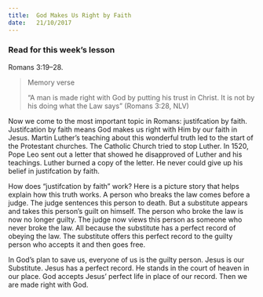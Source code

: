 ```yaml
---
title:  God Makes Us Right by Faith
date:   21/10/2017
---
```


### Read for this week’s lesson
Romans 3:19–28.

> <p>Memory verse</p>
> “A man is made right with God by putting his trust in Christ. It is not by his doing what the Law says” (Romans 3:28, NLV)

Now we come to the most important topic in Romans: justifcation by faith. Justifcation by faith means God makes us right with Him by our faith in Jesus. Martin Luther’s teaching about this wonderful truth led to the start of the Protestant churches. The Catholic Church tried to stop Luther. In 1520, Pope Leo sent out a letter that showed he disapproved of Luther and his teachings. Luther burned a copy of the letter. He never could give up his belief in justifcation by faith. 

How does “justifcation by faith” work? Here is a picture story that helps explain how this truth works. A person who breaks the law comes before a judge. The judge sentences this person to death. But a substitute appears and takes this person’s guilt on himself. The person who broke the law is now no longer guilty. The judge now views this person as someone who never broke the law. All because the substitute has a perfect record of obeying the law. The substitute offers this perfect record to the guilty person who accepts it and then goes free.  

In God’s plan to save us, everyone of us is the guilty person. Jesus is our Substitute. Jesus has a perfect record. He stands in the court of heaven in our place. God accepts Jesus’ perfect life in place of our record. Then we are made right with God.  
